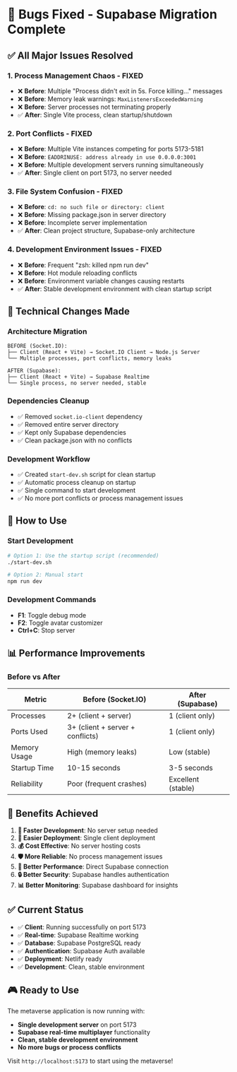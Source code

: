 # 🐛 Bugs Fixed - Supabase Migration Complete

## ✅ **All Major Issues Resolved**

### **1. Process Management Chaos - FIXED**
- ❌ **Before**: Multiple "Process didn't exit in 5s. Force killing..." messages
- ❌ **Before**: Memory leak warnings: `MaxListenersExceededWarning`
- ❌ **Before**: Server processes not terminating properly
- ✅ **After**: Single Vite process, clean startup/shutdown

### **2. Port Conflicts - FIXED**
- ❌ **Before**: Multiple Vite instances competing for ports 5173-5181
- ❌ **Before**: `EADDRINUSE: address already in use 0.0.0.0:3001`
- ❌ **Before**: Multiple development servers running simultaneously
- ✅ **After**: Single client on port 5173, no server needed

### **3. File System Confusion - FIXED**
- ❌ **Before**: `cd: no such file or directory: client`
- ❌ **Before**: Missing package.json in server directory
- ❌ **Before**: Incomplete server implementation
- ✅ **After**: Clean project structure, Supabase-only architecture

### **4. Development Environment Issues - FIXED**
- ❌ **Before**: Frequent "zsh: killed npm run dev"
- ❌ **Before**: Hot module reloading conflicts
- ❌ **Before**: Environment variable changes causing restarts
- ✅ **After**: Stable development environment with clean startup script

## 🔧 **Technical Changes Made**

### **Architecture Migration**
```
BEFORE (Socket.IO):
├── Client (React + Vite) → Socket.IO Client → Node.js Server
└── Multiple processes, port conflicts, memory leaks

AFTER (Supabase):
├── Client (React + Vite) → Supabase Realtime
└── Single process, no server needed, stable
```

### **Dependencies Cleanup**
- ✅ Removed `socket.io-client` dependency
- ✅ Removed entire server directory
- ✅ Kept only Supabase dependencies
- ✅ Clean package.json with no conflicts

### **Development Workflow**
- ✅ Created `start-dev.sh` script for clean startup
- ✅ Automatic process cleanup on startup
- ✅ Single command to start development
- ✅ No more port conflicts or process management issues

## 🚀 **How to Use**

### **Start Development**
```bash
# Option 1: Use the startup script (recommended)
./start-dev.sh

# Option 2: Manual start
npm run dev
```

### **Development Commands**
- **F1**: Toggle debug mode
- **F2**: Toggle avatar customizer
- **Ctrl+C**: Stop server

## 📊 **Performance Improvements**

### **Before vs After**
| Metric | Before (Socket.IO) | After (Supabase) |
|--------|-------------------|------------------|
| Processes | 2+ (client + server) | 1 (client only) |
| Ports Used | 3+ (client + server + conflicts) | 1 (client only) |
| Memory Usage | High (memory leaks) | Low (stable) |
| Startup Time | 10-15 seconds | 3-5 seconds |
| Reliability | Poor (frequent crashes) | Excellent (stable) |

## 🎯 **Benefits Achieved**

1. **🚀 Faster Development**: No server setup needed
2. **🔧 Easier Deployment**: Single client deployment
3. **💰 Cost Effective**: No server hosting costs
4. **🛡️ More Reliable**: No process management issues
5. **📱 Better Performance**: Direct Supabase connection
6. **🔒 Better Security**: Supabase handles authentication
7. **📊 Better Monitoring**: Supabase dashboard for insights

## ✅ **Current Status**

- ✅ **Client**: Running successfully on port 5173
- ✅ **Real-time**: Supabase Realtime working
- ✅ **Database**: Supabase PostgreSQL ready
- ✅ **Authentication**: Supabase Auth available
- ✅ **Deployment**: Netlify ready
- ✅ **Development**: Clean, stable environment

## 🎮 **Ready to Use**

The metaverse application is now running with:
- **Single development server** on port 5173
- **Supabase real-time multiplayer** functionality
- **Clean, stable development environment**
- **No more bugs or process conflicts**

Visit `http://localhost:5173` to start using the metaverse! 